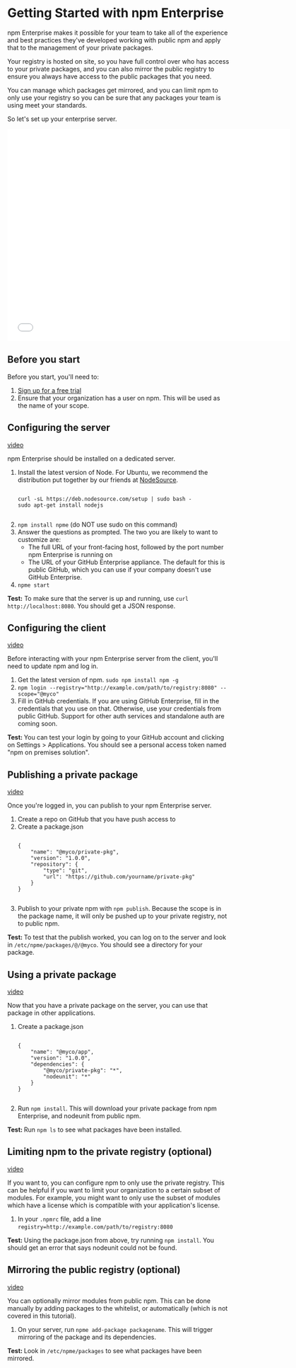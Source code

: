 <!--
title: Quick start for npm Enterprise
featured: true
-->

<h1>Getting Started with npm Enterprise</h1>
<p>npm Enterprise makes it possible for your team to take all of the experience and best practices they've developed working with public npm and apply that to the management of your private packages.</p>

<p>Your registry is hosted on site, so you have full control over who has access to your private packages, and you can also mirror the public registry to ensure you always have access to the public packages that you need.</p>

<p>You can manage which packages get mirrored, and you can limit npm to only use your registry so you can be sure that any packages your team is using meet your standards.</p>

<p>So let's set up your enterprise server.</p>

<iframe width="640" height="480" src="//www.youtube.com/embed/XWRjLeZt98A" frameborder="0" allowfullscreen></iframe>

<h2>Before you start</h2>
<p>Before you start, you'll need to:
    <ol>
        <li><a href="https://www.npmjs.org/enterprise">Sign up for a free trial</a></li>
        <li>Ensure that your organization has a user on npm. This will be used as the name of your scope.</li>
    </ol>
</p>

<h2>Configuring the server</h2>
<a href="https://www.youtube.com/watch?v=EK4fv4iC-4Y#t=64">video</a>

<p>npm Enterprise should be installed on a dedicated server.</p>
<ol>
    <li>Install the latest version of Node. For Ubuntu, we recommend the distribution put together by our friends at <a href="https://nodesource.com/">NodeSource</a>.
        <pre><code>
curl -sL https://deb.nodesource.com/setup | sudo bash -
sudo apt-get install nodejs
        </code></pre>
    </li>
    <li><code>npm install npme</code> (do NOT use sudo on this command)</li>
    <li>Answer the questions as prompted. The two you are likely to want to customize are:
        <ul>
            <li>The full URL of your front-facing host, followed by the port number npm Enterprise is running on</li>
            <li>The URL of your GitHub Enterprise appliance. The default for this is public GitHub, which you can use if your company doesn't use GitHub Enterprise.</li>
        </ul>
    </li>
    <li><code>npme start</code></li>
</ol>

<p><strong>Test:</strong> To make sure that the server is up and running, use <code>curl http://localhost:8080</code>. You should get a JSON response.</p>

<h2>Configuring the client</h2>
<a href="https://www.youtube.com/watch?v=EK4fv4iC-4Y#t=144">video</a>
<p>Before interacting with your npm Enterprise server from the client, you'll need to update npm and log in.</p>

<ol>
    <li>Get the latest version of npm. <code>sudo npm install npm -g</code></li>
    <li><code>npm login --registry="http://example.com/path/to/registry:8080" --scope="@myco"</code></li>
<li>Fill in GitHub credentials. If you are using GitHub Enterprise, fill in the credentials that you use on that. Otherwise, use your credentials from public GitHub. Support for other auth services and standalone auth are coming soon.</li>
</ol>

<p><strong>Test: </strong>You can test your login by going to your GitHub account and clicking on Settings > Applications. You should see a personal access token named "npm on premises solution".</p>

<h2>Publishing a private package</h2>
<a href="https://www.youtube.com/watch?v=EK4fv4iC-4Y#t=220">video</a>
<p>
    Once you're logged in, you can publish to your npm Enterprise server.
</p>
<ol>
    <li>Create a repo on GitHub that you have push access to</li>
    <li>Create a package.json
    <pre><code>
{
    "name": "@myco/private-pkg",
    "version": "1.0.0",
    "repository": {
        "type": "git",
        "url": "https://github.com/yourname/private-pkg"
    }
}
    </code></pre>
    </li>
    <li>Publish to your private npm with <code>npm publish</code>. Because the scope is in the package name, it will only be pushed up to your private registry, not to public npm.</li>
</ol>
<p><strong>Test: </strong>To test that the publish worked, you can log on to the server and look in <code>/etc/npme/packages/@/@myco</code>. You should see a directory for your package.</p>
<h2>Using a private package</h2>
<a href="https://www.youtube.com/watch?v=EK4fv4iC-4Y#t=297">video</a>
<p>
    Now that you have a private package on the server, you can use that package in other applications.
</p>
<ol>
    <li>Create a package.json
    <pre><code>
{
    "name": "@myco/app",
    "version": "1.0.0",
    "dependencies": {
        "@myco/private-pkg": "*",
        "nodeunit": "*"
    }
}
    </code></pre>
    </li>
    <li>Run <code>npm install</code>. This will download your private package from npm Enterprise, and nodeunit from public npm.</li>
</ol>
<p><strong>Test: </strong>Run <code>npm ls</code> to see what packages have been installed.</p>
<h2>Limiting npm to the private registry (optional)</h2>
<a href="https://www.youtube.com/watch?v=EK4fv4iC-4Y#t=326">video</a>

<p>If you want to, you can configure npm to only use the private registry. This can be helpful if you want to limit your organization to a certain subset of modules. For example, you might want to only use the subset of modules which have a license which is compatible with your application's license.</p>
<ol>
    <li>In your <code>.npmrc</code> file, add a line <code>registry=http://example.com/path/to/registry:8080</code></li>
</ol>
<p><strong>Test: </strong>Using the package.json from above, try running <code>npm install</code>. You should get an error that says nodeunit could not be found.</p>
<h2>Mirroring the public registry (optional)</h2>
<a href="https://www.youtube.com/watch?v=EK4fv4iC-4Y#t=357">video</a>

<p>You can optionally mirror modules from public npm. This can be done manually by adding packages to the whitelist, or automatically (which is not covered in this tutorial).</p>
<ol>
    <li>On your server, run <code>npme add-package packagename</code>. This will trigger mirroring of the package and its dependencies.</li>
</ol>
<p><strong>Test: </strong>Look in <code>/etc/npme/packages</code> to see what packages have been mirrored.</p>

